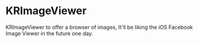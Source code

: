 KRImageViewer
=============

KRImageViewer to offer a browser of images, It'll be liking the iOS Facebook Image Viewer in the future one day.